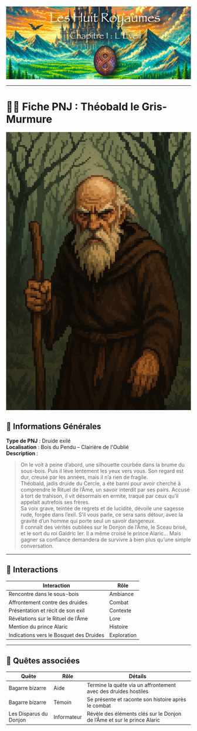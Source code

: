 ![Cover](https://raw.githubusercontent.com/nicolasvauchenet/eightrealms-awakening/refs/heads/main/assets/img/core/cover_documentation.png)

---

# 🧍‍♂️ Fiche PNJ : Théobald le Gris-Murmure

![theobald-le-gris-murmure.png](https://raw.githubusercontent.com/nicolasvauchenet/eightrealms-awakening/refs/heads/main/assets/img/chapter1/npc/theobald-le-gris-murmure.png)

## 🧾 Informations Générales

**Type de PNJ** : Druide exilé  
**Localisation** : Bois du Pendu – Clairière de l'Oublié  
**Description** :
> On le voit à peine d’abord, une silhouette courbée dans la brume du sous-bois. Puis il lève lentement les yeux vers
> vous. Son regard est dur, creusé par les années, mais il n’a rien de fragile.  
> Théobald, jadis druide du Cercle, a été banni pour avoir cherché à comprendre le Rituel de l’Âme, un savoir interdit
> par ses pairs. Accusé à tort de trahison, il vit désormais en ermite, traqué par ceux qu’il appelait autrefois ses
> frères.  
> Sa voix grave, teintée de regrets et de lucidité, dévoile une sagesse rude, forgée dans l’exil. S’il vous parle, ce
> sera sans détour, avec la gravité d’un homme qui porte seul un savoir dangereux.  
> Il connaît des vérités oubliées sur le Donjon de l’Âme, le Sceau brisé, et le sort du roi Galdric Ier. Il a même
> croisé le prince Alaric… Mais gagner sa confiance demandera de survivre à bien plus qu’une simple conversation.

---

## 💬 Interactions

| Interaction                             | Rôle        |
|-----------------------------------------|-------------|
| Rencontre dans le sous-bois             | Ambiance    |
| Affrontement contre des druides         | Combat      |
| Présentation et récit de son exil       | Contexte    |
| Révélations sur le Rituel de l’Âme      | Lore        |
| Mention du prince Alaric                | Histoire    |
| Indications vers le Bosquet des Druides | Exploration |

---

## 📜 Quêtes associées

| Quête                  | Rôle        | Détails                                                                 |
|------------------------|-------------|-------------------------------------------------------------------------|
| Bagarre bizarre        | Aide        | Termine la quête via un affrontement avec des druides hostiles          |
| Bagarre bizarre        | Témoin      | Se présente et raconte son histoire après le combat                     |
| Les Disparus du Donjon | Informateur | Révèle des éléments clés sur le Donjon de l’Âme et sur le prince Alaric |
